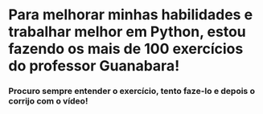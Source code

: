 # Para melhorar minhas habilidades e trabalhar melhor em Python, estou fazendo os mais de 100 exercícios do professor Guanabara!

### Procuro sempre entender o exercício, tento faze-lo e depois o corrijo com o vídeo!
